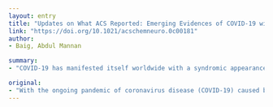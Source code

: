 ```yaml
---
layout: entry
title: "Updates on What ACS Reported: Emerging Evidences of COVID-19 with Nervous System Involvement"
link: "https://doi.org/10.1021/acschemneuro.0c00181"
author:
- Baig, Abdul Mannan

summary:
- "COVID-19 has manifested itself worldwide with a syndromic appearance that is dominated by respiratory dysregulations. SARS-CoV-2 is also invading other end-organs, which may not exhibit overt clinical features. Almost every aspect of the pathogen remains largely unknown, he says. The pandemic of coronavirus disease is still in its infancy. Many studies have been released regarding the possible neurovirulence of the virus."

original:
- "With the ongoing pandemic of coronavirus disease (COVID-19) caused by Severe Acute Respiratory Syndrome Coronavirus 2 (SARS-CoV-2), our knowledge of the pathogenesis of COVID-19 is still in its infancy. Almost every aspect of the pathogen remains largely unknown, ranging from mechanisms involved in infection transmission, interplay with the human immune system, and covert mechanisms of end-organ damage. COVID-19 has manifested itself worldwide with a syndromic appearance that is dominated by respiratory dysregulations. While clinicians are focused on correcting respiratory homeostasis, echoing the original SARS, SARS-CoV-2 is also invading other end-organs, which may not exhibit overt clinical features. Nervous system involvement was not initially considered to play a significant role in patients with COVID-19. However, since this viewpoint was initially published, multiple studies have been released regarding the possible neurovirulence of SARS-CoV-2. In our previous viewpoint, we implored our colleagues to recognize the covert tactics of SARS-CoV-2 and emphasized that symptoms like anosmia, dysgeusia, ataxia, and altered mental status could be early signs of the neurotropic potential of this virus. The past few weeks, after the viewpoint surfaced, it was noticed that it has enabled clinicians and healthcare professionals to compute the neurovirulence associated with SARS-CoV-2 in COVID-19 patients, as evidenced by very recently reported studies."
---
```


